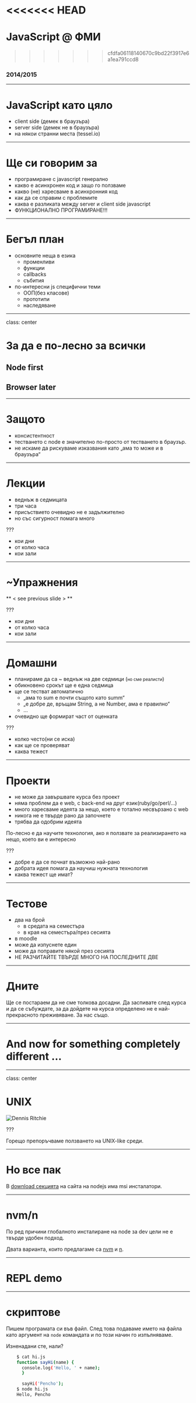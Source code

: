 <<<<<<< HEAD
=======
# JavaScript @ ФМИ

>>>>>>> cfdfa06118140670c9bd22f3917e6a1ea791ccd8
### 2014/2015

---

# JavaScript като цяло

  * client side (демек в браузъра)
  * server side (демек не в браузъра)
  * на някои странни места (tessel.io)

---
# Ще си говорим за

  * програмиране с javascript генерално
  * какво е асинхронен код и защо го ползваме
  * какво (не) харесваме в асинхронния код
  * как да се справим с проблемите
  * каква е разликата между server и client side javascript
  * ФУНКЦИОНАЛНО ПРОГРАМИРАНЕ!!!

---

# Бегъл план

  * основните неща в езика
    * променливи
    * функции
    * callbacks
    * събития
  * по-интересни js специфични теми
    * ООП(без класове)
    * прототипи
    * наследяване

---

class: center
# За да е по-лесно за всички

## Node first

## Browser later

---

# Защото

 * консистентност
 * тестването с node е значително по-просто от тестването в браузър.
 * не искаме да рискуваме изказвания като „ама то може и в браузъра“

---

# Лекции

 * веднъж в седмицата
 * три часа
 * присъствието очевидно не е задължително
 * но със сигурност помага много

???

 * кои дни
 * от колко часа
 * кои зали

---

# ~Упражнения

** &lt; see previous slide &gt; **

???

  * кои дни
  * от колко часа
  * кои зали

---

# Домашни

 * планираме да са ~ веднъж на две седмици (<small>но сме реалисти</small>)
 * обикновено срокът ще е една седмица
 * ще се тестват автоматично
   * „ама то sum е почти същото като summ“
   * „е добре де, връщам String, а не Number, ама е правилно“
   * …
 * очевидно ще формират част от оценката

???

  * колко често(ни се иска)
  * как ще се проверяват
  * каква тежест

---

# Проекти

 * не може да завършвате курса без проект
 * няма проблем да е web, с back-end на друг език(ruby/go/perl/…)
 * много харесваме идеята за нещо, което е тотално несвързано с web
 * никога не е твърде рано да започнете
 * трябва да одобрим идеята

По-лесно е да научите технология, ако я ползвате за реализирането на нещо, което ви е интересно

???

  * добре е да се почнат възможно най-рано
  * добрата идея помага да научиш нужната технология
  * каква тежест ще имат?

---

# Тестове

 * два на брой
   * в средата на семестъра
   * в края на семестъра/през сесията
 * в moodle
 * може да изпуснете един
 * може да поправите някой през сесията
 * НЕ РАЗЧИТАЙТЕ ТВЪРДЕ МНОГО НА ПОСЛЕДНИТЕ ДВЕ

---

# Дните

Ще се постараем да не сме толкова досадни. Да заспивате след курса и да се събуждате, за да дойдете на курса определено не е най-прекрасното преживяване. За нас също.

---

# And now for something completely different …

---
class: center
# UNIX
![Dennis Ritchie](img/dennis_ritchie.jpg)

???

Горещо препоръчваме ползването на UNIX-like среди.

---

# Но все пак

В [download секцията](http://nodejs.org/download) на сайта на nodejs има msi инсталатори.

---

# nvm/n

По ред причини глобалното инсталиране на node за dev цели не е твърде удобен подход.

Двата варианта, които предлагаме са [nvm](github.com/creationix/nvm) и [n](https://github.com/visionmedia/n).

---

# REPL demo

---

# скриптове

Пишем програмата си във файл. След това подаваме името на файла като аргумент на `node` командата и по този начин го изпълняваме.

Изненадани сте, нали?

```sh
    $ cat hi.js
    function sayHi(name) {
      console.log('Hello, ' + name);
      }

      sayHi('Pencho');
    $ node hi.js
    Hello, Pencho
```
